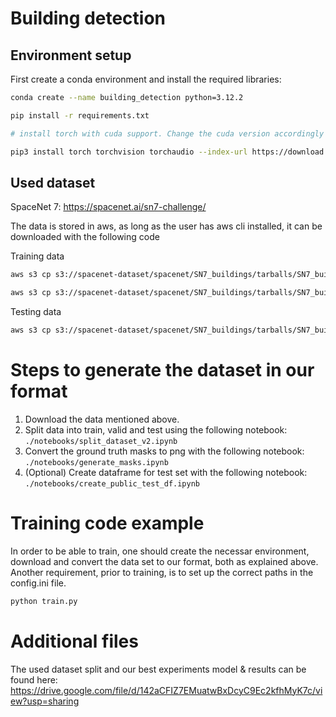 # Building detection

## Environment setup

First create a conda environment and install the required libraries:
```bash
conda create --name building_detection python=3.12.2

pip install -r requirements.txt

# install torch with cuda support. Change the cuda version accordingly to the local setup

pip3 install torch torchvision torchaudio --index-url https://download.pytorch.org/whl/cu118
```

## Used dataset
SpaceNet 7: https://spacenet.ai/sn7-challenge/

The data is stored in aws, as long as the user has aws cli installed, it can be downloaded with the following code

Training data 
```bash
aws s3 cp s3://spacenet-dataset/spacenet/SN7_buildings/tarballs/SN7_buildings_train.tar.gz . 

aws s3 cp s3://spacenet-dataset/spacenet/SN7_buildings/tarballs/SN7_buildings_train_csvs.tar.gz . 
```

Testing data
```bash
aws s3 cp s3://spacenet-dataset/spacenet/SN7_buildings/tarballs/SN7_buildings_test_public.tar.gz . 
```


# Steps to generate the dataset in our format
1. Download the data mentioned above.
1. Split data into train, valid and test using the following notebook: `./notebooks/split_dataset_v2.ipynb`
1. Convert the ground truth masks to png with the following notebook: `./notebooks/generate_masks.ipynb`
1. (Optional) Create dataframe for test set with the following notebook: `./notebooks/create_public_test_df.ipynb`


# Training code example
In order to be able to train, one should create the necessar environment, download and convert the data set to our format, both as explained above. Another requirement, prior to training, is to set up the correct paths in the config.ini file.
```bash
python train.py
```

# Additional files
The used dataset split and our best experiments model & results can be found here: https://drive.google.com/file/d/142aCFIZ7EMuatwBxDcyC9Ec2kfhMyK7c/view?usp=sharing